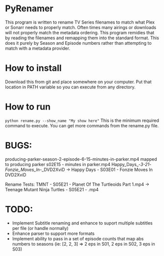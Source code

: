 # PyRenamer
This program is written to rename TV Series filenames to match what Plex or Sonarr needs to properly match. Often times many airings or downloads will not properly match the metadata ordering. This program remidies that by reading the filenames and remapping them into the standard format. This does it purely by Season and Episode numbers rather than attempting to match with a metadata provider.

# How to install
Download this from git and place somewhere on your computer. Put that location in PATH variable so you can execute from any directory.

# How to run
`python rename.py --show_name "My show here"`
This is the minimum required command to execute. You can get more commands from the rename.py file.

# BUGS:
producing-parker-season-2-episode-6-15-minutes-in-parker.mp4 mapped to producing parker s02E15 - minutes in parker.mp4
Happy_Days_-_3-21_-_Fonzie_Moves_In_-_DVD2XviD -> Happy Days - S03E01 - Fonzie Moves In DVD2XviD

Rename Tests:
TMNT - S05E21 - Planet Of The Turtleoids Part 1.mp4 -> Teenage Mutant Ninja Turtles - S05E21 - .mp4

# TODO:
* Implement Subtitle renaming and enhance to suport multiple subtitles per file (or handle normally)
* Enhance parser to support more formats
* Implement ability to pass in a set of episode counts that map abs numbers to seasons (ie: [2, 2, 3] => 2 eps in S01, 2 eps in S02, 3 eps in S03)
